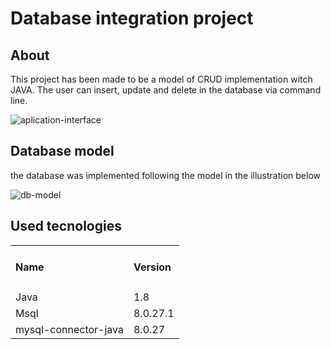 <h1>Database integration project</h1>


<h2>About</h2>
<p>This project has been made to be a model of CRUD implementation witch JAVA. The user can insert, update and delete in the database via command line.</p>

![aplication-interface](https://user-images.githubusercontent.com/42980898/153771453-a2594f82-b878-42ec-9131-bf03b58f8b43.PNG)



<h2>Database model</h2>
<p> the database was implemented following the model in the illustration below </p>

![db-model](https://user-images.githubusercontent.com/42980898/153771228-590741c0-5599-41fa-a311-9ee0c48b84d5.PNG)



<h2>Used tecnologies</h2>
<table> 
<tr>
  <td><h4>Name<h4></td>
  <td><h4>Version<h4></td>
</tr>

<tr>
  <td>Java</td>
  <td>1.8</td>
</tr>

<tr>
  <td>Msql</td>
  <td>8.0.27.1</td>
</tr>


<tr>
  <td>mysql-connector-java</td>
  <td>8.0.27</td>
</tr>


<table>
